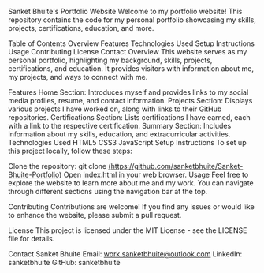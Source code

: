 Sanket Bhuite's Portfolio Website
Welcome to my portfolio website! This repository contains the code for my personal portfolio showcasing my skills, projects, certifications, education, and more.

Table of Contents
Overview
Features
Technologies Used
Setup Instructions
Usage
Contributing
License
Contact
Overview
This website serves as my personal portfolio, highlighting my background, skills, projects, certifications, and education. It provides visitors with information about me, my projects, and ways to connect with me.

Features
Home Section: Introduces myself and provides links to my social media profiles, resume, and contact information.
Projects Section: Displays various projects I have worked on, along with links to their GitHub repositories.
Certifications Section: Lists certifications I have earned, each with a link to the respective certification.
Summary Section: Includes information about my skills, education, and extracurricular activities.
Technologies Used
HTML5
CSS3
JavaScript
Setup Instructions
To set up this project locally, follow these steps:

Clone the repository: git clone [(https://github.com/sanketbhuite/Sanket-Bhuite-Portfolio)](https://github.com/sanketbhuite/Sanket-Bhuite-Portfolio)
Open index.html in your web browser.
Usage
Feel free to explore the website to learn more about me and my work. You can navigate through different sections using the navigation bar at the top.

Contributing
Contributions are welcome! If you find any issues or would like to enhance the website, please submit a pull request.

License
This project is licensed under the MIT License - see the LICENSE file for details.

Contact
Sanket Bhuite
Email: work.sanketbhuite@outlook.com
LinkedIn: sanketbhuite
GitHub: sanketbhuite
